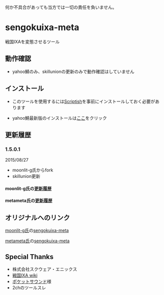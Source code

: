 何か不具合があっても当方では一切の責任を負いません。

sengokuixa-meta
===============

戦国IXAを変態させるツール

動作確認
--------

* yahoo鯖のみ、skillunionの更新のみで動作確認はしていません

インストール
------------

* このツールを使用するには[Scriptish](https://addons.mozilla.org/ja/firefox/addon/scriptish/)を事前にインストールしておく必要があります

* yahoo鯖最新版のインストールは[ここ](https://raw.githubusercontent.com/peach-junAi/sengokuixa-meta/master/sengokuixa-meta.user.js)をクリック

更新履歴
--------

### 1.5.0.1
2015/08/27
* moonlit-g氏からfork
* skillunion更新


#### moonlit-g氏の[更新履歴](https://github.com/moonlit-g/sengokuixa-meta/wiki/Version-History)

#### metameta氏の[更新履歴](https://github.com/metameta/sengokuixa-meta/wiki/Version-History)


オリジナルへのリンク
------------------------
[moonlit-g氏](http://github.com/moonlit-g)の[sengokuixa-meta](http://github.com/moonlit-g/sengokuixa-meta)

[metameta氏](https://github.com/metameta)の[sengokuixa-meta](https://github.com/metameta/sengokuixa-meta)

Special Thanks
--------------
* 株式会社スクウェア・エニックス
* [戦国IXA wiki](http://www.ixawiki.com/)
* [ポケットサウンド](http://pocket-se.info/)様
* 2chのツールスレ
